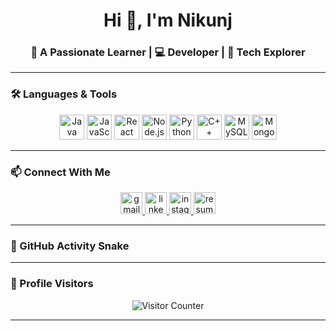<h1 align="center">Hi 👋, I'm Nikunj</h1>
<h3 align="center">🚀 A Passionate Learner | 💻 Developer | 🌱 Tech Explorer</h3>

---

### 🛠️ Languages & Tools

<div align="center">
  <img src="https://cdn.jsdelivr.net/gh/devicons/devicon/icons/java/java-original.svg" height="40" alt="Java" />
  <img src="https://cdn.jsdelivr.net/gh/devicons/devicon/icons/javascript/javascript-original.svg" height="40" alt="JavaScript" />
  <img src="https://cdn.jsdelivr.net/gh/devicons/devicon/icons/react/react-original.svg" height="40" alt="React" />
  <img src="https://cdn.jsdelivr.net/gh/devicons/devicon/icons/nodejs/nodejs-original.svg" height="40" alt="Node.js" />
  <img src="https://cdn.jsdelivr.net/gh/devicons/devicon/icons/python/python-original.svg" height="40" alt="Python" />
  <img src="https://cdn.jsdelivr.net/gh/devicons/devicon/icons/cplusplus/cplusplus-original.svg" height="40" alt="C++" />
  <img src="https://cdn.jsdelivr.net/gh/devicons/devicon/icons/mysql/mysql-original.svg" height="40" alt="MySQL" />
  <img src="https://cdn.jsdelivr.net/gh/devicons/devicon/icons/mongodb/mongodb-original.svg" height="40" alt="MongoDB" />
</div>

---

### 📫 Connect With Me

<div align="center">
  <a href="mailto:nikunjjakhotiya16@gmail.com" target="_blank">
    <img src="https://img.shields.io/static/v1?message=Gmail&logo=gmail&label=&color=D14836&logoColor=white&labelColor=&style=for-the-badge" height="35" alt="gmail" />
  </a>
  <a href="https://in.linkedin.com/in/nikunj-jakhotiya-894331291" target="_blank">
    <img src="https://img.shields.io/static/v1?message=LinkedIn&logo=linkedin&label=&color=0077B5&logoColor=white&labelColor=&style=for-the-badge" height="35" alt="linkedin" />
  </a>
  <a href="https://www.instagram.com/nikunjjakhotiya16/" target="_blank">
    <img src="https://img.shields.io/static/v1?message=Instagram&logo=instagram&label=&color=E4405F&logoColor=white&labelColor=&style=for-the-badge" height="35" alt="instagram" />
  </a>
  <a href="https://drive.google.com/file/d/1x4fNm3kTXod1Zlvonbx6ncPnuiRpYTTj/view?usp=sharing" target="_blank">
    <img src="https://img.shields.io/static/v1?message=Resume&logo=google-drive&label=&color=0F9D58&logoColor=white&labelColor=&style=for-the-badge" height="35" alt="resume" />
  </a>
</div>

---

### 🐍 GitHub Activity Snake


---

### 👀 Profile Visitors

<div align="center">
  <img src="https://profile-counter.glitch.me/nikunjcodes/count.svg?" alt="Visitor Counter" />
</div>

---
